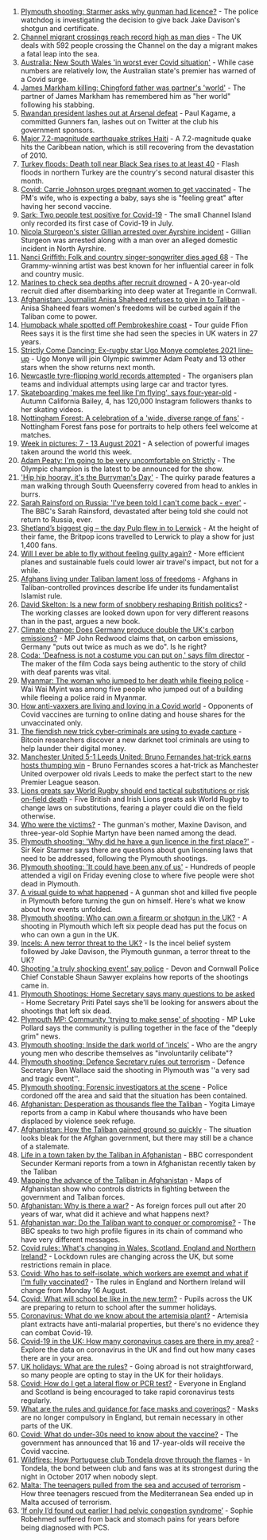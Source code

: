 1. [Plymouth shooting: Starmer asks why gunman had licence?](https://www.bbc.co.uk/news/uk-england-devon-58209726) - The police watchdog is investigating the decision to give back Jake Davison's shotgun and certificate.
2. [Channel migrant crossings reach record high as man dies](https://www.bbc.co.uk/news/uk-england-kent-58213583) - The UK deals with 592 people crossing the Channel on the day a migrant makes a fatal leap into the sea.
3. [Australia: New South Wales 'in worst ever Covid situation'](https://www.bbc.co.uk/news/world-australia-58170440) - While case numbers are relatively low, the Australian state's premier has warned of a Covid surge.
4. [James Markham killing: Chingford father was partner's 'world'](https://www.bbc.co.uk/news/uk-england-london-58215540) - The partner of James Markham has remembered him as "her world" following his stabbing.
5. [Rwandan president lashes out at Arsenal defeat](https://www.bbc.co.uk/news/world-africa-58162403) - Paul Kagame, a committed Gunners fan, lashes out on Twitter at the club his government sponsors.
6. [Major 7.2-magnitude earthquake strikes Haiti](https://www.bbc.co.uk/news/world-latin-america-58215631) - A 7.2-magnitude quake hits the Caribbean nation, which is still recovering from the devastation of 2010.
7. [Turkey floods: Death toll near Black Sea rises to at least 40](https://www.bbc.co.uk/news/world-europe-58200296) - Flash floods in northern Turkey are the country's second natural disaster this month.
8. [Covid: Carrie Johnson urges pregnant women to get vaccinated](https://www.bbc.co.uk/news/uk-58215440) - The PM's wife, who is expecting a baby, says she is "feeling great" after having her second vaccine.
9. [Sark: Two people test positive for Covid-19](https://www.bbc.co.uk/news/world-europe-guernsey-58212983) - The small Channel Island only recorded its first case of Covid-19 in July.
10. [Nicola Sturgeon's sister Gillian arrested over Ayrshire incident](https://www.bbc.co.uk/news/uk-scotland-58213744) - Gillian Sturgeon was arrested along with a man over an alleged domestic incident in North Ayrshire.
11. [Nanci Griffith: Folk and country singer-songwriter dies aged 68](https://www.bbc.co.uk/news/entertainment-arts-58212802) - The Grammy-winning artist was best known for her influential career in folk and country music.
12. [Marines to check sea depths after recruit drowned](https://www.bbc.co.uk/news/uk-england-cornwall-58205696) - A 20-year-old recruit died after disembarking into deep water at Tregantle in Cornwall.
13. [Afghanistan: Journalist Anisa Shaheed refuses to give in to Taliban](https://www.bbc.co.uk/news/world-asia-58175088) - Anisa Shaheed fears women's freedoms will be curbed again if the Taliban come to power.
14. [Humpback whale spotted off Pembrokeshire coast](https://www.bbc.co.uk/news/uk-wales-58214562) - Tour guide Ffion Rees says it is the first time she had seen the species in UK waters in 27 years.
15. [Strictly Come Dancing: Ex-rugby star Ugo Monye completes 2021 line-up](https://www.bbc.co.uk/news/entertainment-arts-58089932) - Ugo Monye will join Olympic swimmer Adam Peaty and 13 other stars when the show returns next month.
16. [Newcastle tyre-flipping world records attempted](https://www.bbc.co.uk/news/uk-england-tyne-58207214) - The organisers plan teams and individual attempts using large car and tractor tyres.
17. [Skateboarding 'makes me feel like I'm flying', says four-year-old](https://www.bbc.co.uk/news/uk-england-sussex-58159663) - Autumn California Bailey, 4, has 120,000 Instagram followers thanks to her skating videos.
18. [Nottingham Forest: A celebration of a 'wide, diverse range of fans'](https://www.bbc.co.uk/news/uk-england-nottinghamshire-58201036) - Nottingham Forest fans pose for portraits to help others feel welcome at matches.
19. [Week in pictures: 7 - 13 August 2021](https://www.bbc.co.uk/news/in-pictures-58187378) - A selection of powerful images taken around the world this week.
20. [Adam Peaty: I'm going to be very uncomfortable on Strictly](https://www.bbc.co.uk/news/newsbeat-58203082) - The Olympic champion is the latest to be announced for the show.
21. ['Hip hip hooray, it's the Burryman's Day'](https://www.bbc.co.uk/news/uk-scotland-edinburgh-east-fife-58201759) - The quirky parade features a man walking through South Queensferry covered from head to ankles in burrs.
22. [Sarah Rainsford on Russia: 'I've been told I can't come back - ever'](https://www.bbc.co.uk/news/world-europe-58213845) - The BBC's Sarah Rainsford, devastated after being told she could not return to Russia, ever.
23. [Shetland’s biggest gig – the day Pulp flew in to Lerwick](https://www.bbc.co.uk/news/uk-scotland-north-east-orkney-shetland-57599869) - At the height of their fame, the Britpop icons travelled to Lerwick to play a show for just 1,400 fans.
24. [Will I ever be able to fly without feeling guilty again?](https://www.bbc.co.uk/news/business-57917193) - More efficient planes and sustainable fuels could lower air travel's impact, but not for a while.
25. [Afghans living under Taliban lament loss of freedoms](https://www.bbc.co.uk/news/world-asia-58191440) - Afghans in Taliban-controlled provinces describe life under its fundamentalist Islamist rule.
26. [David Skelton: Is a new form of snobbery reshaping British politics?](https://www.bbc.co.uk/news/uk-politics-58186519) - The working classes are looked down upon for very different reasons than in the past, argues a new book.
27. [Climate change: Does Germany produce double the UK's carbon emissions?](https://www.bbc.co.uk/news/58148881) - MP John Redwood claims that, on carbon emissions, Germany "puts out twice as much as we do". Is he right?
28. [Coda: 'Deafness is not a costume you can put on,' says film director](https://www.bbc.co.uk/news/entertainment-arts-58058653) - The maker of the film Coda says being authentic to the story of child with deaf parents was vital.
29. [Myanmar: The woman who jumped to her death while fleeing police](https://www.bbc.co.uk/news/world-asia-58196465) - Wai Wai Myint was among five people who jumped out of a building while fleeing a police raid in Myanmar.
30. [How anti-vaxxers are living and loving in a Covid world](https://www.bbc.co.uk/news/blogs-trending-58146525) - Opponents of Covid vaccines are turning to online dating and house shares for the unvaccinated only.
31. [The fiendish new trick cyber-criminals are using to evade capture](https://www.bbc.co.uk/news/technology-58176113) - Bitcoin researchers discover a new darknet tool criminals are using to help launder their digital money.
32. [Manchester United 5-1 Leeds United: Bruno Fernandes hat-trick earns hosts thumping win](https://www.bbc.co.uk/sport/football/58124893) - Bruno Fernandes scores a hat-trick as Manchester United overpower old rivals Leeds to make the perfect start to the new Premier League season.
33. [Lions greats say World Rugby should end tactical substitutions or risk on-field death](https://www.bbc.co.uk/sport/rugby-union/58213246) - Five British and Irish Lions greats ask World Rugby to change laws on substitutions, fearing a player could die on the field otherwise.
34. [Who were the victims?](https://www.bbc.co.uk/news/uk-58202760) - The gunman's mother, Maxine Davison, and three-year-old Sophie Martyn have been named among the dead.
35. [Plymouth shooting: 'Why did he have a gun licence in the first place?'](https://www.bbc.co.uk/news/uk-58213354) - Sir Keir Starmer says there are questions about gun licensing laws that need to be addressed, following the Plymouth shootings.
36. [Plymouth shooting: 'It could have been any of us'](https://www.bbc.co.uk/news/uk-58213293) - Hundreds of people attended a vigil on Friday evening close to where five people were shot dead in Plymouth.
37. [A visual guide to what happened](https://www.bbc.co.uk/news/uk-england-devon-58200336) - A gunman shot and killed five people in Plymouth before turning the gun on himself. Here's what we know about how events unfolded.
38. [Plymouth shooting: Who can own a firearm or shotgun in the UK?](https://www.bbc.co.uk/news/uk-58198857) - A shooting in Plymouth which left six people dead has put the focus on who can own a gun in the UK.
39. [Incels: A new terror threat to the UK?](https://www.bbc.co.uk/news/uk-58207064) - Is the incel belief system followed by Jake Davison, the Plymouth gunman, a terror threat to the UK?
40. [Shooting 'a truly shocking event' say police](https://www.bbc.co.uk/news/uk-58198081) - Devon and Cornwall Police Chief Constable Shaun Sawyer explains how reports of the shootings came in.
41. [Plymouth Shootings: Home Secretary says many questions to be asked](https://www.bbc.co.uk/news/uk-58200691) - Home Secretary Priti Patel says she'll be looking for answers about the shootings that left six dead.
42. [Plymouth MP: Community 'trying to make sense' of shooting](https://www.bbc.co.uk/news/uk-58198078) - MP Luke Pollard says the community is pulling together in the face of the "deeply grim" news.
43. [Plymouth shooting: Inside the dark world of 'incels'](https://www.bbc.co.uk/news/blogs-trending-44053828) - Who are the angry young men who describe themselves as "involuntarily celibate"?
44. [Plymouth shooting: Defence Secretary rules out terrorism](https://www.bbc.co.uk/news/uk-58198079) - Defence Secretary Ben Wallace said the shooting in Plymouth was ''a very sad and tragic event''.
45. [Plymouth shooting: Forensic investigators at the scene](https://www.bbc.co.uk/news/uk-58200017) - Police cordoned off the area and said that the situation has been contained.
46. [Afghanistan: Desperation as thousands flee the Taliban](https://www.bbc.co.uk/news/world-asia-58191043) - Yogita Limaye reports from a camp in Kabul where thousands who have been displaced by violence seek refuge.
47. [Afghanistan: How the Taliban gained ground so quickly](https://www.bbc.co.uk/news/world-asia-58187410) - The situation looks bleak for the Afghan government, but there may still be a chance of a stalemate.
48. [Life in a town taken by the Taliban in Afghanistan](https://www.bbc.co.uk/news/world-asia-58194378) - BBC correspondent Secunder Kermani reports from a town in Afghanistan recently taken by the Taliban
49. [Mapping the advance of the Taliban in Afghanistan](https://www.bbc.co.uk/news/world-asia-57933979) - Maps of Afghanistan show who controls districts in fighting between the government and Taliban forces.
50. [Afghanistan: Why is there a war?](https://www.bbc.co.uk/news/world-asia-49192495) - As foreign forces pull out after 20 years of war, what did it achieve and what happens next?
51. [Afghanistan war: Do the Taliban want to conquer or compromise?](https://www.bbc.co.uk/news/world-asia-58181670) - The BBC speaks to two high profile figures in its chain of command who have very different messages.
52. [Covid rules: What's changing in Wales, Scotland, England and Northern Ireland?](https://www.bbc.co.uk/news/explainers-52530518) - Lockdown rules are changing across the UK, but some restrictions remain in place.
53. [Covid: Who has to self-isolate, which workers are exempt and what if I'm fully vaccinated?](https://www.bbc.co.uk/news/explainers-54239922) - The rules in England and Northern Ireland will change from Monday 16 August.
54. [Covid: What will school be like in the new term?](https://www.bbc.co.uk/news/education-51643556) - Pupils across the UK are preparing to return to school after the summer holidays.
55. [Coronavirus: What do we know about the artemisia plant?](https://www.bbc.co.uk/news/world-africa-53484298) - Artemisia plant extracts have anti-malarial properties, but there's no evidence they can combat Covid-19.
56. [Covid-19 in the UK: How many coronavirus cases are there in my area?](https://www.bbc.co.uk/news/uk-51768274) - Explore the data on coronavirus in the UK and find out how many cases there are in your area.
57. [UK holidays: What are the rules?](https://www.bbc.co.uk/news/explainers-52646738) - Going abroad is not straightforward, so many people are opting to stay in the UK for their holidays.
58. [Covid: How do I get a lateral flow or PCR test?](https://www.bbc.co.uk/news/health-51943612) - Everyone in England and Scotland is being encouraged to take rapid coronavirus tests regularly.
59. [What are the rules and guidance for face masks and coverings?](https://www.bbc.co.uk/news/health-51205344) - Masks are no longer compulsory in England, but remain necessary in other parts of the UK.
60. [Covid: What do under-30s need to know about the vaccine?](https://www.bbc.co.uk/news/health-57273875) - The government has announced that 16 and 17-year-olds will receive the Covid vaccine.
61. [Wildfires: How Portuguese club Tondela drove through the flames](https://www.bbc.co.uk/sport/football/58101546) - In Tondela, the bond between club and fans was at its strongest during the night in October 2017 when nobody slept.
62. [Malta: The teenagers pulled from the sea and accused of terrorism](https://www.bbc.co.uk/news/world-57988934) - How three teenagers rescued from the Mediterranean Sea ended up in Malta accused of terrorism.
63. [‘If only I’d found out earlier I had pelvic congestion syndrome’](https://www.bbc.co.uk/news/stories-58030699) - Sophie Robehmed suffered from back and stomach pains for years before being diagnosed with PCS.
